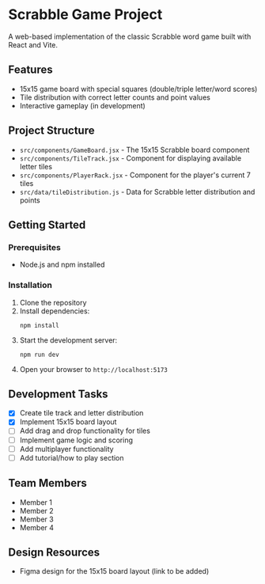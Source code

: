 # Scrabble Game Project

A web-based implementation of the classic Scrabble word game built with React and Vite.

## Features

- 15x15 game board with special squares (double/triple letter/word scores)
- Tile distribution with correct letter counts and point values
- Interactive gameplay (in development)

## Project Structure

- `src/components/GameBoard.jsx` - The 15x15 Scrabble board component
- `src/components/TileTrack.jsx` - Component for displaying available letter tiles
- `src/components/PlayerRack.jsx` - Component for the player's current 7 tiles
- `src/data/tileDistribution.js` - Data for Scrabble letter distribution and points

## Getting Started

### Prerequisites

- Node.js and npm installed

### Installation

1. Clone the repository
2. Install dependencies:
   ```
   npm install
   ```
3. Start the development server:
   ```
   npm run dev
   ```
4. Open your browser to `http://localhost:5173`

## Development Tasks

- [x] Create tile track and letter distribution
- [x] Implement 15x15 board layout
- [ ] Add drag and drop functionality for tiles
- [ ] Implement game logic and scoring
- [ ] Add multiplayer functionality
- [ ] Add tutorial/how to play section

## Team Members

- Member 1
- Member 2
- Member 3
- Member 4

## Design Resources

- Figma design for the 15x15 board layout (link to be added)